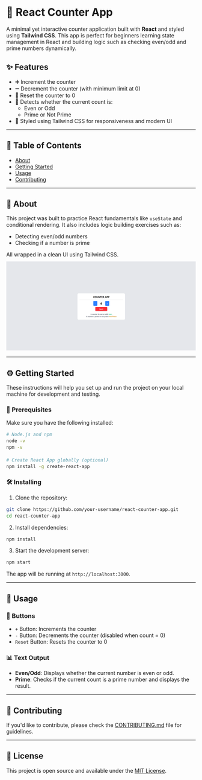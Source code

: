 # 🧮 React Counter App

A minimal yet interactive counter application built with **React** and styled using **Tailwind CSS**. This app is perfect for beginners learning state management in React and building logic such as checking even/odd and prime numbers dynamically.

## ✨ Features

- ➕ Increment the counter
- ➖ Decrement the counter (with minimum limit at 0)
- 🔄 Reset the counter to 0
- 🧠 Detects whether the current count is:
  - Even or Odd
  - Prime or Not Prime
- 💨 Styled using Tailwind CSS for responsiveness and modern UI

---

## 📂 Table of Contents

- [About](#about)
- [Getting Started](#getting-started)
- [Usage](#usage)
- [Contributing](#contributing)

---

## 📖 About <a name="about"></a>

This project was built to practice React fundamentals like `useState` and conditional rendering. It also includes logic building exercises such as:

- Detecting even/odd numbers
- Checking if a number is prime

All wrapped in a clean UI using Tailwind CSS.
<img src="./public/Counter 2.0.png" style="margin-top: 10px;">

---

## ⚙️ Getting Started <a name="getting-started"></a>

These instructions will help you set up and run the project on your local machine for development and testing.

### 🧱 Prerequisites

Make sure you have the following installed:

```bash
# Node.js and npm
node -v
npm -v

# Create React App globally (optional)
npm install -g create-react-app
```

### 🛠️ Installing

1. Clone the repository:

```bash
git clone https://github.com/your-username/react-counter-app.git
cd react-counter-app
```

2. Install dependencies:

```bash
npm install
```

3. Start the development server:

```bash
npm start
```

The app will be running at `http://localhost:3000`.

---

## 🚀 Usage <a name="usage"></a>

### 🔘 Buttons

- `+` Button: Increments the counter
- `-` Button: Decrements the counter (disabled when count = 0)
- `Reset` Button: Resets the counter to 0

### 📊 Text Output

- **Even/Odd**: Displays whether the current number is even or odd.
- **Prime**: Checks if the current count is a prime number and displays the result.

---

## 🤝 Contributing <a name="contributing"></a>

If you'd like to contribute, please check the [CONTRIBUTING.md](../CONTRIBUTING.md) file for guidelines.

---

## 📌 License

This project is open source and available under the [MIT License](LICENSE).


